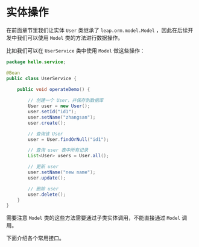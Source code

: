 # 实体操作

在前面章节里我们让实体 `User` 类继承了 `leap.orm.model.Model` ，因此在后续开发中我们可以使用 `Model` 类的方法进行数据操作。

比如我们可以在 `UserService` 类中使用 `Model` 做这些操作：

```java
package hello.service;

@Bean
public class UserService {
    
	public void operateDemo() {

		// 创建一个 User，并保存到数据库
		User user = new User();
		user.setId("id1");
		user.setName("zhangsan");
		user.create();

		// 查询该 User
		user = User.findOrNull("id1");

		// 查询 user 表中所有记录
		List<User> users = User.all();

		// 更新 user
		user.setName("new name");
		user.update();

		// 删除 user
		user.delete();
	}
}
```

需要注意 `Model` 类的这些方法需要通过子类实体调用，不能直接通过 `Model` 调用。

下面介绍各个常用接口。